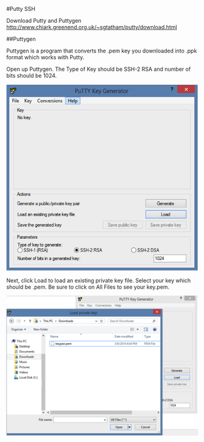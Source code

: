 #Putty SSH

Download Putty and Puttygen 
http://www.chiark.greenend.org.uk/~sgtatham/putty/download.html

##Puttygen

Puttygen is a program that converts the .pem key you downloaded into .ppk format which works with Putty. 

Open up Puttygen. The Type of Key should be SSH-2 RSA and number of bits should be 1024.


![alt tag](https://github.com/TonyMeiDeveloper/GuideOnTheSide/blob/master/GuidePictures/puttygen1.png)


Next, click Load to load an existing private key file. Select your key which should be .pem. Be sure to click on All Files to see your key.pem. 


![alt tag](https://github.com/TonyMeiDeveloper/GuideOnTheSide/blob/master/GuidePictures/puttygen2.png)




